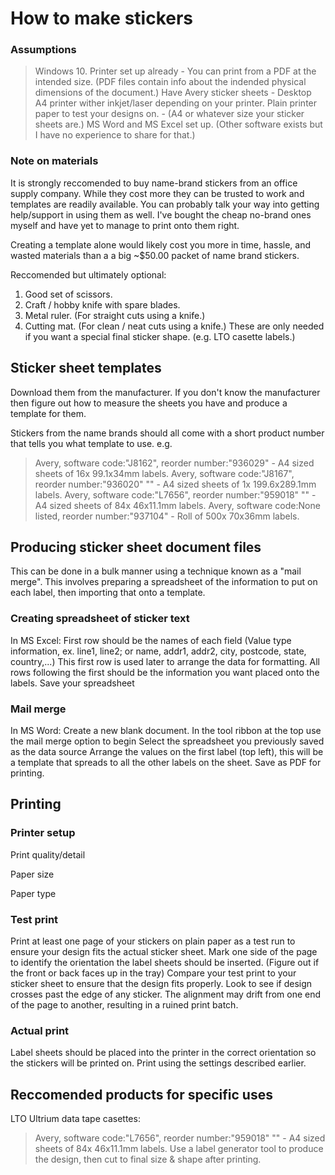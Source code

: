 # How to make stickers
### Assumptions
>Windows 10.
>Printer set up already - You can print from a PDF at the intended size. (PDF files contain info about the indended physical dimensions of the document.)
>Have Avery sticker sheets - Desktop A4 printer wither inkjet/laser depending on your printer.
>Plain printer paper to test your designs on. - (A4 or whatever size your sticker sheets are.)
>MS Word and MS Excel set up. (Other software exists but I have no experience to share for that.)


### Note on materials
It is strongly reccomended to buy name-brand stickers from an office supply company. While they cost more they can be trusted to work and templates are readily available. You can probably talk your way into getting help/support in using them as well.
I've bought the cheap no-brand ones myself and have yet to manage to print onto them right.

Creating a template alone would likely cost you more in time, hassle, and wasted materials than a a big ~$50.00 packet of name brand stickers.


Reccomended but ultimately optional:
1. Good set of scissors.
2. Craft / hobby knife with spare blades.
3. Metal ruler. (For straight cuts using a knife.)
4. Cutting mat. (For clean / neat  cuts using a knife.)
These are only needed if you want a special final sticker shape. (e.g. LTO casette labels.)


## Sticker sheet templates
Download them from the manufacturer. If you don't know the manufacturer then figure out how to measure the sheets you have and produce a template for them.

Stickers from the name brands should all come with a short product number that tells you what template to use.
e.g. 
>Avery, software code:"J8162", reorder number:"936029" - A4 sized sheets of 16x 99.1x34mm labels.
>Avery, software code:"J8167", reorder number:"936020" "" - A4 sized sheets of 1x 199.6x289.1mm labels.
>Avery, software code:"L7656", reorder number:"959018" "" - A4 sized sheets of 84x 46x11.1mm labels.
>Avery, software code:None listed, reorder number:"937104" - Roll of 500x 70x36mm labels.

## Producing sticker sheet document files
This can be done in a bulk manner using a technique known as a "mail merge". This involves preparing a spreadsheet of the information to put on each label, then importing that onto a template.
### Creating spreadsheet of sticker text
In MS Excel:
First row should be the names of each field (Value type information, ex. line1, line2; or name, addr1, addr2, city, postcode, state, country,...)
This first row is used later to arrange the data for formatting.
All rows following the first should be the information you want placed onto the labels.
Save your spreadsheet

### Mail merge
In MS Word:
Create a new blank document.
In the tool ribbon at the top use the mail merge option to begin
Select the spreadsheet you previously saved as the data source
Arrange the values on the first label (top left), this will be a template that spreads to all the other labels on the sheet.
Save as PDF for printing.

## Printing
### Printer setup
Print quality/detail

Paper size

Paper type

### Test print
Print at least one page of your stickers on plain paper as a test run to ensure your design fits the actual sticker sheet.
Mark one side of the page to identify the orientation the label sheets should be inserted. (Figure out if the front or back faces up in the tray)
Compare your test print to your sticker sheet to ensure that the design fits properly.
Look to see if design crosses past the edge of any sticker.
The alignment may drift from one end of the page to another, resulting in a ruined print batch.


### Actual print
Label sheets should be placed into the printer in the correct orientation so the stickers will be printed on.
Print using the settings described earlier.

## Reccomended products for specific uses
LTO Ultrium data tape casettes:
>Avery, software code:"L7656", reorder number:"959018" "" - A4 sized sheets of 84x 46x11.1mm labels.
Use a label generator tool to produce the design, then cut to final size & shape after printing.